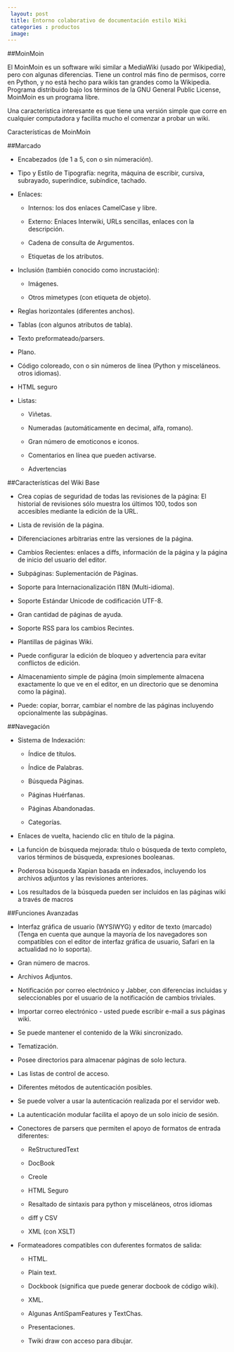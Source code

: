 ```yaml
---
 layout: post
 title: Entorno colaborativo de documentación estilo Wiki
 categories : productos
 image:
---
```

##MoinMoin

El MoinMoin es un software wiki similar a MediaWiki (usado por Wikipedia), pero con algunas diferencias. Tiene un control más fino de permisos, corre en Python, y no está hecho para wikis tan grandes como la Wikipedia. Programa distribuido bajo los términos de la GNU General Public License, MoinMoin es un programa libre.

Una característica interesante es que tiene una versión simple que corre en cualquier computadora y facilita mucho el comenzar a probar un wiki.

Características de MoinMoin

##Marcado

* Encabezados (de 1 a 5, con o sin númeración).

* Tipo y Estilo de Tipografía: negrita, máquina de escribir, cursiva, subrayado, superíndice, subíndice, tachado.

* Enlaces:

    * Internos: los dos enlaces CamelCase y libre.

    * Externo: Enlaces Interwiki, URLs sencillas, enlaces con la descripción.

    * Cadena de consulta de Argumentos.

    * Etiquetas de los atributos.

* Inclusión (también conocido como incrustación):

    * Imágenes.

    * Otros mimetypes (con etiqueta de objeto).

* Reglas horizontales (diferentes anchos).

* Tablas (con algunos atributos de tabla).

* Texto preformateado/parsers.

* Plano.

* Código coloreado, con o sin números de línea (Python y misceláneos. otros idiomas).

* HTML seguro

* Listas:

    * Viñetas.

    * Numeradas (automáticamente en decimal, alfa, romano).

    * Gran número de emoticonos e iconos.

    * Comentarios en línea que pueden activarse.

    * Advertencias

##Características del Wiki Base

* Crea copias de seguridad de todas las revisiones de la página: El historial de revisiones sólo muestra los últimos 100, todos son accesibles mediante la edición de la URL.

* Lista de revisión de la página.

* Diferenciaciones arbitrarias entre las versiones de la página.

* Cambios Recientes: enlaces a diffs, información de la página y la página de inicio del usuario del editor.

* Subpáginas: Suplementación de Páginas.

* Soporte para Internacionalización I18N (Multi-idioma).

* Soporte Estándar Unicode de codificación UTF-8.

* Gran cantidad de páginas de ayuda.

* Soporte RSS para los cambios Recintes.

* Plantillas de páginas Wiki.

* Puede configurar la edición de bloqueo y advertencia para evitar conflictos de edición.

* Almacenamiento simple de página (moin simplemente almacena exactamente lo que ve en el editor, en un directorio que se denomina como la página).

* Puede: copiar, borrar, cambiar el nombre de las páginas incluyendo opcionalmente las subpáginas.


##Navegación

* Sistema de Indexación:

    * Índice de títulos.

    * Índice de Palabras.

    * Búsqueda Páginas.

    * Páginas Huérfanas.

    * Páginas Abandonadas.

    * Categorías.

* Enlaces de vuelta, haciendo clic en título de la página.

* La función de búsqueda mejorada: título o búsqueda de texto completo, varios términos de búsqueda, expresiones booleanas.

* Poderosa búsqueda Xapian basada en índexados, incluyendo los archivos adjuntos y las revisiones anteriores.

* Los resultados de la búsqueda pueden ser incluidos en las páginas wiki a través de macros

##Funciones Avanzadas

* Interfaz gráfica de usuario (WYSIWYG) y editor de texto (marcado) (Tenga en cuenta que aunque la mayoría de los navegadores son compatibles con el editor de interfaz gráfica de usuario, Safari en la actualidad no lo soporta).

* Gran número de macros.

* Archivos Adjuntos.

* Notificación por correo electrónico y Jabber, con diferencias incluidas y seleccionables por el usuario de la notificación de cambios triviales.

* Importar correo electrónico - usted puede escribir e-mail a sus páginas wiki.

* Se puede mantener el contenido de la Wiki sincronizado.

* Tematización.

* Posee directorios para almacenar páginas de solo lectura.

* Las listas de control de acceso.

* Diferentes métodos de autenticación posibles.
    
* Se puede volver a usar la autenticación realizada por el servidor web.

* La autenticación modular facilita el apoyo de un solo inicio de sesión.

* Conectores de parsers que permiten el apoyo de formatos de entrada diferentes:

    * ReStructuredText

    * DocBook

    * Creole

    * HTML Seguro

    * Resaltado de sintaxis para python y misceláneos, otros idiomas

    * diff y CSV

    * XML (con XSLT)

* Formateadores compatibles con duferentes formatos de salida:

    * HTML.

    * Plain text.

    * Dockbook (significa que puede generar docbook de código wiki).

    * XML.
        
    *  Algunas AntiSpamFeatures y TextChas.

    * Presentaciones.

    * Twiki draw con acceso para dibujar.


